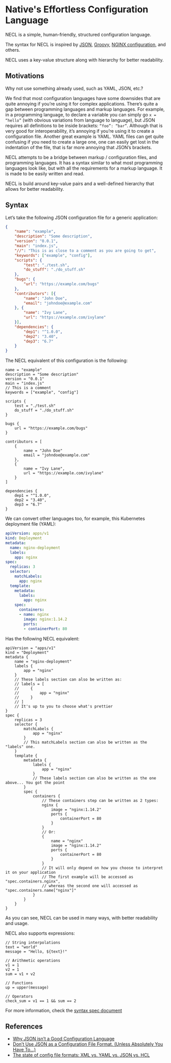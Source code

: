 # Native's Effortless Configuration Language

NECL is a simple, human-friendly, structured configuration language.

The syntax for NECL is inspired by [JSON](https://www.json.org), [Groovy](https://groovy-lang.org/), [NGINX configuration](http://nginx.org/en/docs/beginners_guide.html#conf_structure), and others.

NECL uses a key-value structure along with hierarchy for better readability.

## Motivations

Why not use something already used, such as YAML, JSON, etc.?

We find that most configuration languages have some downsides that are quite annoying if you’re using it for complex applications. There’s quite a gap between programming languages and markup languages. For example, in a programming language, to declare a variable you can simply go `x = “hello”` (with obvious variations from language to language), but JSON requires all definitions to be inside brackets: `“foo”: “bar”`. Although that is very good for interoperability, it’s annoying if you’re using it to create a configuration file. Another great example is YAML. YAML files can get quite confusing if you need to create a large one, one can easily get lost in the indentation of the file, that is far more annoying that JSON’s brackets.

NECL attempts to be a bridge between markup / configuration files, and programming languages. It has a syntax similar to what most programming languages look like, but with all the requirements for a markup language. It is made to be easily written and read.

NECL is build around key-value pairs and a well-defined hierarchy that allows for better readability.

## Syntax

Let’s take the following JSON configuration file for a generic application:

```json
{
    "name": "example",
    "description": "Some description",
    "version": "0.0.1",
    "main": "index.js",
    "//": "This is as close to a comment as you are going to get",
    "keywords": ["example", "config"],
    "scripts": {
        "test": "./test.sh",
        "do_stuff": "./do_stuff.sh"
    },
    "bugs": {
        "url": "https://example.com/bugs"
    },
    "contributors": [{
        "name": "John Doe",
        "email": "johndoe@example.com"
    }, {
        "name": "Ivy Lane",
        "url": "https://example.com/ivylane"
    }],
    "dependencies": {
        "dep1": "^1.0.0",
        "dep2": "3.40",
        "dep3": "6.7"
    }
}
```

The NECL equivalent of this configuration is the following:

```
name = "example"
description = "Some description"
version = "0.0.1"
main = "index.js"
// This is a comment
keywords = ["example", "config"]

scripts {
    test = "./test.sh"
    do_stuff = "./do_stuff.sh"
}

bugs {
    url = "https://example.com/bugs"
}

contributors = [
    {
        name = "John Doe"
        email = "johndoe@example.com"
    },
    {
        name = "Ivy Lane",
        url = "https://example.com/ivylane"
    }
]

dependencies {
    dep1 = "^1.0.0",
    dep2 = "3.40",
    dep3 = "6.7"
}
```

We can convert other languages too, for example, this Kubernetes deployment file (YAML):

```yaml
apiVersion: apps/v1
kind: Deployment
metadata:
  name: nginx-deployment
  labels:
    app: nginx
spec:
  replicas: 3
  selector:
    matchLabels:
      app: nginx
  template:
    metadata:
      labels:
        app: nginx
    spec:
      containers:
      - name: nginx
        image: nginx:1.14.2
        ports:
        - containerPort: 80
```

Has the following NECL equivalent:

```
apiVersion = "apps/v1"
kind = "Deployment"
metadata {
    name = "nginx-deployment"
    labels {
        app = "nginx"
    }
    // These labels section can also be written as:
    // labels = [
    //     {
    //         app = "nginx"
    //     }
    // ]
    // It's up to you to choose what's prettier
}
spec {
    replicas = 3
    selector {
        matchLabels {
            app = "nginx"
        }
        // This matchLabels section can also be written as the "labels" one.
    }
    template {
        metadata {
            labels {
                app = "nginx"
            }
            // These labels section can also be written as the one above... You got the point
        }
        spec {
            containers {
                // These containers step can be written as 2 types:
                nginx {
                    image = "nginx:1.14.2"
                    ports {
                        containerPort = 80
                    }
                }
                // Or:
                {
                    name = "nginx"
                    image = "nginx:1.14.2"
                    ports {
                        containerPort = 80
                    }
                }
                // It will only depend on how you choose to interpret it on your application
                // The first example will be accessed as "spec.containers.nginx", 
                // whereas the second one will accessed as "spec.containers.name["nginx"]"
            }
        }
    }
}
```

As you can see, NECL can be used in many ways, with better readability and usage.

NECL also supports expressions:

```
// String interpolations
text = "world"
message = "Hello, ${text}!"

// Arithmetic operations
v1 = 1
v2 = 1
sum = v1 + v2

// Functions
up = upper(message)

// Operators
check_sum = v1 == 1 && sum == 2
```

For more information, check the [syntax spec document](SPEC.md)

## References

- [Why JSON isn’t a Good Configuration Language](https://www.lucidchart.com/techblog/2018/07/16/why-json-isnt-a-good-configuration-language/)
- [Don’t Use JSON as a Configuration File Format. (Unless Absolutely You Have To…)](https://revelry.co/insights/development/json-configuration-file-format/)
- [The state of config file formats: XML vs. YAML vs. JSON vs. HCL](https://octopus.com/blog/state-of-config-file-formats)
